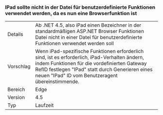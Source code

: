 ### <a name="ipad-should-not-be-used-in-custom-capabilities-file-because-it-is-now-a-browser-capability"></a>IPad sollte nicht in der Datei für benutzerdefinierte Funktionen verwendet werden, da es nun eine Browserfunktion ist

|   |   |
|---|---|
|Details|Ab .NET 4.5, also iPad einen Bezeichner in der standardmäßigen ASP.NET Browser Funktionen Datei nicht in einer Datei für benutzerdefinierte Funktionen verwendet werden soll|
|Vorschlag|Wenn iPad-spezifische Funktionen erforderlich sind, ist es erforderlich, iPad-Verhalten ändern, indem Funktionen für die vordefinierten Gateway RefID festlegen &quot;IPad&quot; statt durch Generieren eines neuen &quot;IPad&quot; ID vom Benutzeragent übereinstimmende.|
|Bereich|Edge|
|Version|4.5|
|Typ|Laufzeit|

